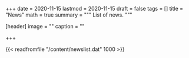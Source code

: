 +++
date = 2020-11-15
lastmod = 2020-11-15
draft = false
tags = []
title = "News"
math = true
summary = """
List of news.
"""

[header]
image = ""
caption = ""

+++

{{< readfromfile "/content/newslist.dat" 1000 >}} 

